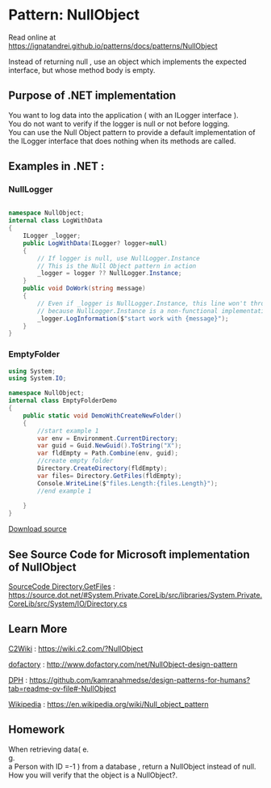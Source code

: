 
# Pattern:  NullObject

Read online at https://ignatandrei.github.io/patterns/docs/patterns/NullObject

<!-- id : 2 -->
Instead of returning null , use an object which implements the expected interface, but whose method body is empty.    <br />

## Purpose of .NET implementation

You want to log data into the application ( with an ILogger interface ).    <br />
You do not want to verify if the logger is null or not before logging.    <br />
You can use the Null Object pattern to provide a default implementation of the ILogger interface that does nothing when its methods are called.    <br />

## Examples in .NET : 


###  NullLogger
```csharp showLineNumbers title="NullLogger example for Pattern NullObject"

namespace NullObject;
internal class LogWithData
{
    ILogger _logger;
    public LogWithData(ILogger? logger=null)
    {
        // If logger is null, use NullLogger.Instance
        // This is the Null Object pattern in action
        _logger = logger ?? NullLogger.Instance;   
    }
    public void DoWork(string message)
    {
        // Even if _logger is NullLogger.Instance, this line won't throw a null reference exception
        // because NullLogger.Instance is a non-functional implementation of ILogger
        _logger.LogInformation($"start work with {message}");
    }
}

```


###  EmptyFolder
```csharp showLineNumbers title="EmptyFolder example for Pattern NullObject"
using System;
using System.IO;

namespace NullObject;
internal class EmptyFolderDemo
{
    public static void DemoWithCreateNewFolder()
    {
        //start example 1
        var env = Environment.CurrentDirectory;
        var guid = Guid.NewGuid().ToString("X");
        var fldEmpty = Path.Combine(env, guid);
        //create empty folder
        Directory.CreateDirectory(fldEmpty);
        var files= Directory.GetFiles(fldEmpty);
        Console.WriteLine($"files.Length:{files.Length}");
        //end example 1
        
    }
}

```


[Download source](/zipSourceCodes/nullobject.zip)



## See Source Code for Microsoft implementation of NullObject


[SourceCode Directory.GetFiles](https://source.dot.net/#System.Private.CoreLib/src/libraries/System.Private.CoreLib/src/System/IO/Directory.cs) : https://source.dot.net/#System.Private.CoreLib/src/libraries/System.Private.CoreLib/src/System/IO/Directory.cs


## Learn More


[C2Wiki](https://wiki.c2.com/?NullObject) : https://wiki.c2.com/?NullObject   

[dofactory](http://www.dofactory.com/net/NullObject-design-pattern) : http://www.dofactory.com/net/NullObject-design-pattern   

[DPH](https://github.com/kamranahmedse/design-patterns-for-humans?tab=readme-ov-file#-NullObject) : https://github.com/kamranahmedse/design-patterns-for-humans?tab=readme-ov-file#-NullObject   

[Wikipedia](https://en.wikipedia.org/wiki/Null_object_pattern) : https://en.wikipedia.org/wiki/Null_object_pattern   


## Homework


When retrieving data( e.    <br />
g.    <br />
a Person with ID =-1 ) from a database , return a NullObject instead of null.    <br />
How you will verify that the object is a NullObject?.    <br />


